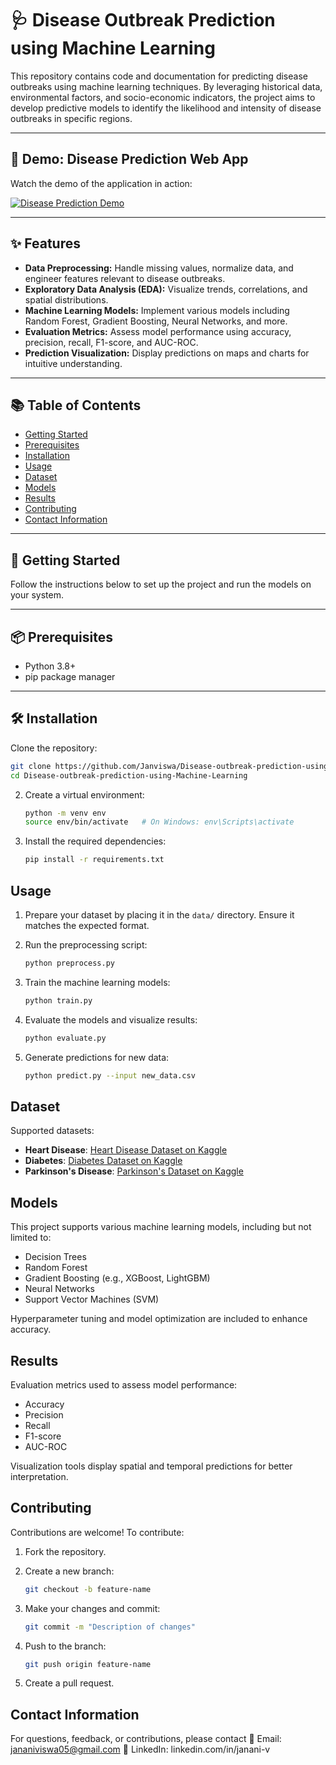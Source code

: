 # 🩺 Disease Outbreak Prediction using Machine Learning

This repository contains code and documentation for predicting disease outbreaks using machine learning techniques. By leveraging historical data, environmental factors, and socio-economic indicators, the project aims to develop predictive models to identify the likelihood and intensity of disease outbreaks in specific regions.

---

## 🎥 Demo: Disease Prediction Web App

Watch the demo of the application in action:

[![Disease Prediction Demo](https://img.youtube.com/vi/kKHC6J5olA4/0.jpg)](https://youtu.be/kKHC6J5olA4)

---

## ✨ Features

- **Data Preprocessing:** Handle missing values, normalize data, and engineer features relevant to disease outbreaks.
- **Exploratory Data Analysis (EDA):** Visualize trends, correlations, and spatial distributions.
- **Machine Learning Models:** Implement various models including Random Forest, Gradient Boosting, Neural Networks, and more.
- **Evaluation Metrics:** Assess model performance using accuracy, precision, recall, F1-score, and AUC-ROC.
- **Prediction Visualization:** Display predictions on maps and charts for intuitive understanding.

---

## 📚 Table of Contents

- [Getting Started](#getting-started)  
- [Prerequisites](#prerequisites)  
- [Installation](#installation)  
- [Usage](#usage)  
- [Dataset](#dataset)  
- [Models](#models)  
- [Results](#results)  
- [Contributing](#contributing)  
- [Contact Information](#contact-information)  

---

## 🚀 Getting Started

Follow the instructions below to set up the project and run the models on your system.

---

## 📦 Prerequisites

- Python 3.8+
- pip package manager

---

## 🛠️ Installation

Clone the repository:

```bash
git clone https://github.com/Janviswa/Disease-outbreak-prediction-using-Machine-Learning.git
cd Disease-outbreak-prediction-using-Machine-Learning
   ```

2. Create a virtual environment:

   ```bash
   python -m venv env
   source env/bin/activate   # On Windows: env\Scripts\activate
   ```

3. Install the required dependencies:

   ```bash
   pip install -r requirements.txt
   ```

## Usage

1. Prepare your dataset by placing it in the `data/` directory. Ensure it matches the expected format.
2. Run the preprocessing script:

   ```bash
   python preprocess.py
   ```

3. Train the machine learning models:

   ```bash
   python train.py
   ```

4. Evaluate the models and visualize results:

   ```bash
   python evaluate.py
   ```

5. Generate predictions for new data:

   ```bash
   python predict.py --input new_data.csv
   ```

## Dataset

Supported datasets:

- **Heart Disease**: [Heart Disease Dataset on Kaggle](https://www.kaggle.com/ronitf/heart-disease-uci)
- **Diabetes**: [Diabetes Dataset on Kaggle](https://www.kaggle.com/datasets/mathchi/diabetes-data-set)
- **Parkinson's Disease**: [Parkinson's Dataset on Kaggle](https://www.kaggle.com/datasets/nidaguler/parkinsons-data)

## Models

This project supports various machine learning models, including but not limited to:

- Decision Trees
- Random Forest
- Gradient Boosting (e.g., XGBoost, LightGBM)
- Neural Networks
- Support Vector Machines (SVM)

Hyperparameter tuning and model optimization are included to enhance accuracy.

## Results

Evaluation metrics used to assess model performance:

- Accuracy
- Precision
- Recall
- F1-score
- AUC-ROC

Visualization tools display spatial and temporal predictions for better interpretation.

## Contributing

Contributions are welcome! To contribute:

1. Fork the repository.
2. Create a new branch:

   ```bash
   git checkout -b feature-name
   ```

3. Make your changes and commit:

   ```bash
   git commit -m "Description of changes"
   ```

4. Push to the branch:

   ```bash
   git push origin feature-name
   ```

5. Create a pull request.

## Contact Information

For questions, feedback, or contributions, please contact 
📧 Email: jananiviswa05@gmail.com
🔗 LinkedIn: linkedin.com/in/janani-v
